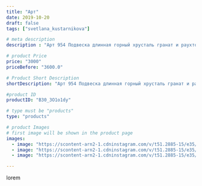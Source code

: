 ```yaml
---
title: "Арт"
date: 2019-10-20
draft: false
tags: ["svetlana_kustarnikova"]

# meta description
description : "Арт 954 Подвеска длинная горный хрусталь гранат и раухтопаз ПРОДАНО"

# product Price
price: "3000"
priceBefore: "3600.0"

# Product Short Description
shortDescription: "Арт 954 Подвеска длинная горный хрусталь гранат и раухтопаз ПРОДАНО"

#product ID
productID: "B30_3O1o1dy"

# type must be "products"
type: "products"

# product Images
# first image will be shown in the product page
images:
  - image: "https://scontent-arn2-1.cdninstagram.com/v/t51.2885-15/e35/72286105_3082791945125478_4891365390114913712_n.jpg?_nc_ht=scontent-arn2-1.cdninstagram.com&_nc_cat=106&_nc_ohc=NEnhQGGOSvwAX__Mb0U&se=7&tp=1&oh=eab5fce0ddfa07192b8af8b107fd0cf0&oe=60612512&ig_cache_key=MjE1ODYzMDk4NzUwMDc5NjczNg%3D%3D.2"
  - image: "https://scontent-arn2-1.cdninstagram.com/v/t51.2885-15/e35/72585116_521291891982021_3224054254099627841_n.jpg?_nc_ht=scontent-arn2-1.cdninstagram.com&_nc_cat=109&_nc_ohc=i0UlzDhhflsAX_5l1Bb&se=7&tp=1&oh=83270e99c28cc0a4ead493d517cdb5a1&oe=605F9AFC&ig_cache_key=MjE1ODYzMDk4NzUwOTIzMTcwMw%3D%3D.2"
  - image: "https://scontent-arn2-1.cdninstagram.com/v/t51.2885-15/e35/71924507_2877740792289021_6326691998260859220_n.jpg?_nc_ht=scontent-arn2-1.cdninstagram.com&_nc_cat=109&_nc_ohc=EkfI8MG5hkkAX-qtjUl&se=8&tp=1&oh=cd8782523d4dd5c79fc150f0977e5d1e&oe=60602E32&ig_cache_key=MjE1ODYzMDk4NzQ4Mzg0NjQzNw%3D%3D.2"

---
```

lorem
